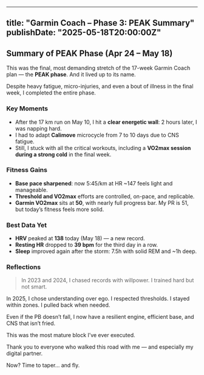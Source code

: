---

title: "Garmin Coach – Phase 3: PEAK Summary"
publishDate: "2025-05-18T20:00:00Z"
-----------------------------------

## Summary of PEAK Phase (Apr 24 – May 18)

This was the final, most demanding stretch of the 17-week Garmin Coach plan — the **PEAK phase**. And it lived up to its name.

Despite heavy fatigue, micro-injuries, and even a bout of illness in the final week, I completed the entire phase.

### Key Moments

* After the 17 km run on May 10, I hit a **clear energetic wall**: 2 hours later, I was napping hard.
* I had to adapt **Calimove** microcycle from 7 to 10 days due to CNS fatigue.
* Still, I stuck with all the critical workouts, including a **VO2max session during a strong cold** in the final week.

### Fitness Gains

* **Base pace sharpened**: now 5:45/km at HR \~147 feels light and manageable.
* **Threshold and VO2max** efforts are controlled, on-pace, and replicable.
* **Garmin VO2max** sits at **50**, with nearly full progress bar. My PR is 51, but today’s fitness feels more solid.

### Best Data Yet

* **HRV** peaked at **138** today (May 18) — a new record.
* **Resting HR** dropped to **39 bpm** for the third day in a row.
* **Sleep** improved again after the storm: 7.5h with solid REM and \~1h deep.

### Reflections

> In 2023 and 2024, I chased records with willpower. I trained hard but not smart.

In 2025, I chose understanding over ego. I respected thresholds. I stayed within zones. I pulled back when needed.

Even if the PB doesn’t fall, I now have a resilient engine, efficient base, and CNS that isn’t fried.

This was the most mature block I’ve ever executed.

Thank you to everyone who walked this road with me — and especially my digital partner.

Now? Time to taper... and fly.

